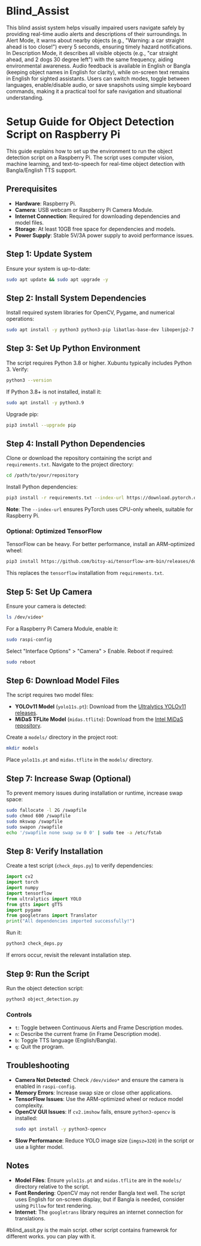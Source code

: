 # Blind_Assist
 This blind assist system helps visually impaired users navigate safely by providing real-time audio alerts and descriptions of their surroundings. In Alert Mode, it warns about nearby objects (e.g., "Warning: a car straight ahead is too close!") every 5 seconds, ensuring timely hazard notifications. In Description Mode, it describes all visible objects (e.g., "car straight ahead, and 2 dogs 30 degree left") with the same frequency, aiding environmental awareness. Audio feedback is available in English or Bangla (keeping object names in English for clarity), while on-screen text remains in English for sighted assistants. Users can switch modes, toggle between languages, enable/disable audio, or save snapshots using simple keyboard commands, making it a practical tool for safe navigation and situational understanding.


# Setup Guide for Object Detection Script on Raspberry Pi 

This guide explains how to set up the environment to run the object detection script on a Raspberry Pi. The script uses computer vision, machine learning, and text-to-speech for real-time object detection with Bangla/English TTS support.

## Prerequisites
- **Hardware**: Raspberry Pi.
- **Camera**: USB webcam or Raspberry Pi Camera Module.
- **Internet Connection**: Required for downloading dependencies and model files.
- **Storage**: At least 10GB free space for dependencies and models.
- **Power Supply**: Stable 5V/3A power supply to avoid performance issues.

## Step 1: Update System
Ensure your system is up-to-date:
```bash
sudo apt update && sudo apt upgrade -y
```

## Step 2: Install System Dependencies
Install required system libraries for OpenCV, Pygame, and numerical operations:
```bash
sudo apt install -y python3 python3-pip libatlas-base-dev libopenjp2-7 libtiff5 libjpeg-dev libavcodec-dev libavformat-dev libswscale-dev libsdl2-dev libsdl2-mixer-dev g++ cmake
```

## Step 3: Set Up Python Environment
The script requires Python 3.8 or higher. Xubuntu typically includes Python 3. Verify:
```bash
python3 --version
```
If Python 3.8+ is not installed, install it:
```bash
sudo apt install -y python3.9
```
Upgrade pip:
```bash
pip3 install --upgrade pip
```

## Step 4: Install Python Dependencies
Clone or download the repository containing the script and `requirements.txt`. Navigate to the project directory:
```bash
cd /path/to/your/repository
```
Install Python dependencies:
```bash
pip3 install -r requirements.txt --index-url https://download.pytorch.org/whl/cpu
```
**Note**: The `--index-url` ensures PyTorch uses CPU-only wheels, suitable for Raspberry Pi.

### Optional: Optimized TensorFlow
TensorFlow can be heavy. For better performance, install an ARM-optimized wheel:
```bash
pip3 install https://github.com/bitsy-ai/tensorflow-arm-bin/releases/download/v2.11.0/tensorflow-2.11.0-cp39-none-linux_aarch64.whl
```
This replaces the `tensorflow` installation from `requirements.txt`.

## Step 5: Set Up Camera
Ensure your camera is detected:
```bash
ls /dev/video*
```
For a Raspberry Pi Camera Module, enable it:
```bash
sudo raspi-config
```
Select "Interface Options" > "Camera" > Enable. Reboot if required:
```bash
sudo reboot
```

## Step 6: Download Model Files
The script requires two model files:
- **YOLOv11 Model** (`yolo11s.pt`): Download from the [Ultralytics YOLOv11 releases](https://github.com/ultralytics/ultralytics/releases).
- **MiDaS TFLite Model** (`midas.tflite`): Download from the [Intel MiDaS repository](https://github.com/isl-org/MiDaS).

Create a `models/` directory in the project root:
```bash
mkdir models
```
Place `yolo11s.pt` and `midas.tflite` in the `models/` directory.

## Step 7: Increase Swap (Optional)
To prevent memory issues during installation or runtime, increase swap space:
```bash
sudo fallocate -l 2G /swapfile
sudo chmod 600 /swapfile
sudo mkswap /swapfile
sudo swapon /swapfile
echo '/swapfile none swap sw 0 0' | sudo tee -a /etc/fstab
```

## Step 8: Verify Installation
Create a test script (`check_deps.py`) to verify dependencies:
```python
import cv2
import torch
import numpy
import tensorflow
from ultralytics import YOLO
from gtts import gTTS
import pygame
from googletrans import Translator
print("All dependencies imported successfully!")
```
Run it:
```bash
python3 check_deps.py
```
If errors occur, revisit the relevant installation step.

## Step 9: Run the Script
Run the object detection script:
```bash
python3 object_detection.py
```
### Controls
- `t`: Toggle between Continuous Alerts and Frame Description modes.
- `n`: Describe the current frame (in Frame Description mode).
- `b`: Toggle TTS language (English/Bangla).
- `q`: Quit the program.

## Troubleshooting
- **Camera Not Detected**: Check `/dev/video*` and ensure the camera is enabled in `raspi-config`.
- **Memory Errors**: Increase swap size or close other applications.
- **TensorFlow Issues**: Use the ARM-optimized wheel or reduce model complexity.
- **OpenCV GUI Issues**: If `cv2.imshow` fails, ensure `python3-opencv` is installed:
  ```bash
  sudo apt install -y python3-opencv
  ```
- **Slow Performance**: Reduce YOLO image size (`imgsz=320`) in the script or use a lighter model.


## Notes
- **Model Files**: Ensure `yolo11s.pt` and `midas.tflite` are in the `models/` directory relative to the script.
- **Font Rendering**: OpenCV may not render Bangla text well. The script uses English for on-screen display, but if Bangla is needed, consider using `Pillow` for text rendering.
- **Internet**: The `googletrans` library requires an internet connection for translations.

#blind_assit.py is the main script. other script contains framewrok for different works. you can play with it.
